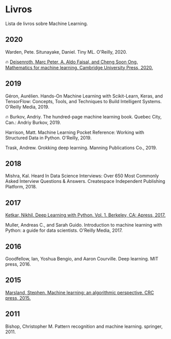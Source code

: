 # Livros

Lista de livros sobre Machine Learning.


## 2020

Warden, Pete. Situnayake, Daniel. Tiny ML. O'Reilly, 2020.

🔥 [Deisenroth, Marc Peter, A. Aldo Faisal, and Cheng Soon Ong. Mathematics for machine learning. Cambridge University Press, 2020.](https://mml-book.github.io/book/mml-book.pdf)

## 2019

Géron, Aurélien. Hands-On Machine Learning with Scikit-Learn, Keras, and TensorFlow: Concepts, Tools, and Techniques to Build Intelligent Systems. O'Reilly Media, 2019.

🔥 Burkov, Andriy. The hundred-page machine learning book. Quebec City, Can.: Andriy Burkov, 2019.

Harrison, Matt. Machine Learning Pocket Reference: Working with Structured Data in Python. O'Reilly, 2019.

Trask, Andrew. Grokking deep learning. Manning Publications Co., 2019.

## 2018

Mishra, Kal. Heard In Data Science Interviews: Over 650 Most Commonly Asked Interview Questions & Answers. Createspace Independent Publishing Platform, 2018.

## 2017

[Ketkar, Nikhil. Deep Learning with Python. Vol. 1. Berkeley, CA: Apress, 2017.](http://elib.vums.ac.ir/bitstream/Hannan/20545/1/9781484227657.pdf)

Muller, Andreas C., and Sarah Guido. Introduction to machine learning with Python: a guide for data scientists. O'Reilly Media, 2017.

## 2016

Goodfellow, Ian, Yoshua Bengio, and Aaron Courville. Deep learning. MIT press, 2016.

## 2015

[Marsland, Stephen. Machine learning: an algorithmic perspective. CRC press, 2015.](http://repository.fue.edu.eg/xmlui/bitstream/handle/123456789/3667/10501.pdf?sequence=1&isAllowed=y)

## 2011

Bishop, Christopher M. Pattern recognition and machine learning. springer, 2011.
